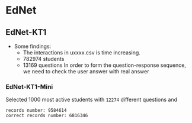 # EdNet

## EdNet-KT1

* Some findings:
    * The interactions in uxxxx.csv is time increasing.
    * 782974 students
    * 13169 questions
In order to form the question-response sequence, we need to check the user answer with real answer

### EdNet-KT1-Mini

Selected 1000 most active students with `12274` different questions and
```text
records number: 9584614
correct records number: 6816346
```

